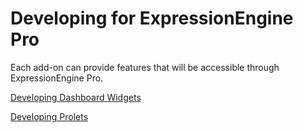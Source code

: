 <!--
    This source file is part of the open source project
    ExpressionEngine User Guide (https://github.com/ExpressionEngine/ExpressionEngine-User-Guide)

    @link      https://expressionengine.com/
    @copyright Copyright (c) 2003-2020, Packet Tide, LLC (https://packettide.com)
    @license   https://expressionengine.com/license Licensed under Apache License, Version 2.0
-->

# Developing for ExpressionEngine Pro

Each add-on can provide features that will be accessible through ExpressionEngine Pro.

[Developing Dashboard Widgets](pro/development/widgets.md)

[Developing Prolets](pro/development/prolets.md)
